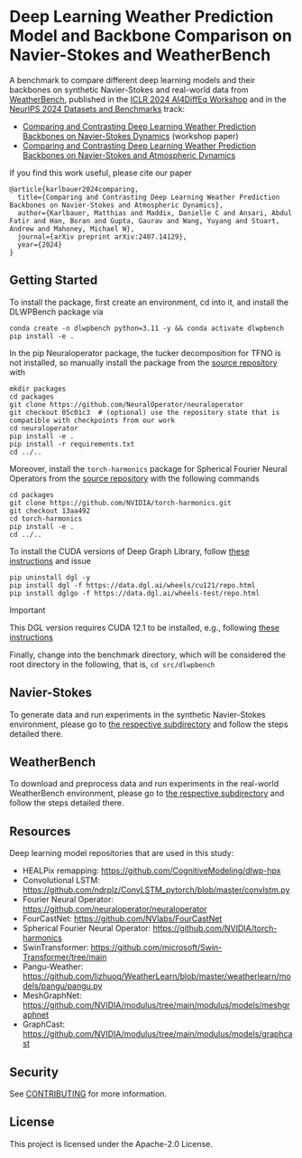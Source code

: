 # Deep Learning Weather Prediction Model and Backbone Comparison on Navier-Stokes and WeatherBench

A benchmark to compare different deep learning models and their backbones on synthetic Navier-Stokes and real-world data from [WeatherBench](https://arxiv.org/abs/2002.00469), published in the [ICLR 2024 AI4DiffEq Workshop](https://ai4diffeqtnsinsci.github.io/) and in the [NeurIPS 2024 Datasets and Benchmarks](https://neurips.cc/Conferences/2024/CallForDatasetsBenchmarks) track:

- [Comparing and Contrasting Deep Learning Weather Prediction Backbones on Navier-Stokes Dynamics](https://openreview.net/forum?id=jxfjvks0d7) (workshop paper)
- [Comparing and Contrasting Deep Learning Weather Prediction Backbones on Navier-Stokes and Atmospheric Dynamics](https://arxiv.org/abs/2407.14129)

If you find this work useful, please cite our paper

```
@article{karlbauer2024comparing,
  title={Comparing and Contrasting Deep Learning Weather Prediction Backbones on Navier-Stokes and Atmospheric Dynamics},
  author={Karlbauer, Matthias and Maddix, Danielle C and Ansari, Abdul Fatir and Han, Boran and Gupta, Gaurav and Wang, Yuyang and Stuart, Andrew and Mahoney, Michael W},
  journal={arXiv preprint arXiv:2407.14129},
  year={2024}
}
```


## Getting Started

To install the package, first create an environment, cd into it, and install the DLWPBench package via

```
conda create -n dlwpbench python=3.11 -y && conda activate dlwpbench
pip install -e .
```

In the pip Neuraloperator package, the tucker decomposition for TFNO is not installed, so manually install the package from the [source repository](https://github.com/NeuralOperator/neuraloperator) with

```
mkdir packages
cd packages
git clone https://github.com/NeuralOperator/neuraloperator
git checkout 05c01c3  # (optional) use the repository state that is compatible with checkpoints from our work
cd neuraloperator
pip install -e .
pip install -r requirements.txt
cd ../..
```

Moreover, install the `torch-harmonics` package for Spherical Fourier Neural Operators from the [source repository](https://github.com/NVIDIA/torch-harmonics) with the following commands

```
cd packages
git clone https://github.com/NVIDIA/torch-harmonics.git
git checkout 13aa492
cd torch-harmonics
pip install -e .
cd ../..
```

To install the CUDA versions of Deep Graph Library, follow [these instructions](https://www.dgl.ai/pages/start.html) and issue

```
pip uninstall dgl -y
pip install dgl -f https://data.dgl.ai/wheels/cu121/repo.html
pip install dglgo -f https://data.dgl.ai/wheels-test/repo.html
```

> [!IMPORTANT]  
> This DGL version requires CUDA 12.1 to be installed, e.g., following [these instructions](https://developer.nvidia.com/cuda-12-1-0-download-archive?target_os=Linux&target_arch=x86_64&Distribution=Ubuntu&target_version=20.04&target_type=deb_local)

Finally, change into the benchmark directory, which will be considered the root directory in the following, that is, `cd src/dlwpbench`


## Navier-Stokes

To generate data and run experiments in the synthetic Navier-Stokes environment, please go to [the respective subdirectory](src/nsbench/) and follow the steps detailed there.


## WeatherBench

To download and preprocess data and run experiments in the real-world WeatherBench environment, please go to [the respective subdirectory](src/dlwpbench/) and follow the steps detailed there.


## Resources

Deep learning model repositories that are used in this study:

- HEALPix remapping: https://github.com/CognitiveModeling/dlwp-hpx
- Convolutional LSTM: https://github.com/ndrplz/ConvLSTM_pytorch/blob/master/convlstm.py
- Fourier Neural Operator: https://github.com/neuraloperator/neuraloperator
- FourCastNet: https://github.com/NVlabs/FourCastNet
- Spherical Fourier Neural Operator: https://github.com/NVIDIA/torch-harmonics
- SwinTransformer: https://github.com/microsoft/Swin-Transformer/tree/main
- Pangu-Weather: https://github.com/lizhuoq/WeatherLearn/blob/master/weatherlearn/models/pangu/pangu.py
- MeshGraphNet: https://github.com/NVIDIA/modulus/tree/main/modulus/models/meshgraphnet
- GraphCast: https://github.com/NVIDIA/modulus/tree/main/modulus/models/graphcast

## Security

See [CONTRIBUTING](CONTRIBUTING.md#security-issue-notifications) for more information.

## License

This project is licensed under the Apache-2.0 License.
